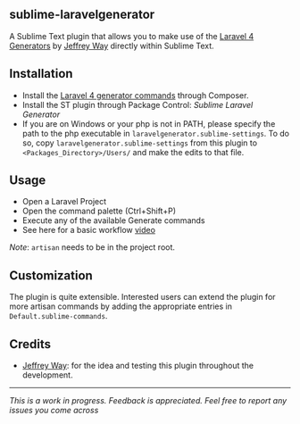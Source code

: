 ## sublime-laravelgenerator

A Sublime Text plugin that allows you to make use of the [Laravel 4
Generators](https://github.com/JeffreyWay/Laravel-4-Generators) by [Jeffrey
Way](https://github.com/JeffreyWay) directly within Sublime Text.

## Installation

* Install the  [Laravel 4
generator commands](https://github.com/JeffreyWay/Laravel-4-Generators) through Composer.
* Install the ST plugin through Package Control: *Sublime Laravel Generator*
* If you are on Windows or your php is not in PATH, please specify the path to
  the php executable in `laravelgenerator.sublime-settings`. To do so, copy `laravelgenerator.sublime-settings` from this
plugin to `<Packages_Directory>/Users/` and make the edits to that file.

## Usage

* Open a Laravel Project
* Open the command palette (Ctrl+Shift+P)
* Execute any of the available Generate commands
* See here for a basic workflow [video](http://tutsplus.s3.amazonaws.com/tutspremium/courses_$folder$/WhatsNewInLaravel4/Laravel-Generators-and-Sublime-Text-Workflow.mp4)

*Note*: `artisan` needs to be in the project root.

## Customization

The plugin is quite extensible. Interested users can extend the plugin for more
artisan commands by adding the appropriate entries in
`Default.sublime-commands`.

## Credits

* [Jeffrey Way](https://github.com/JeffreyWay): for the idea and testing this
  plugin throughout the development.

***

*This is a work in progress. Feedback is appreciated. Feel free to report any
issues you come across*
